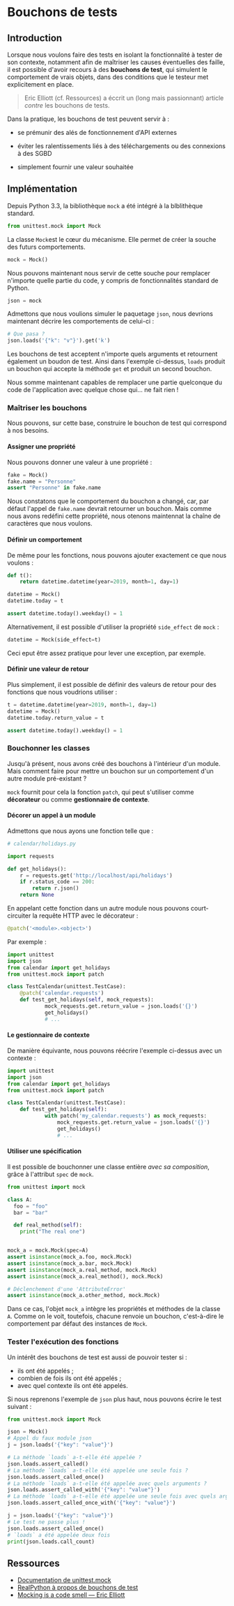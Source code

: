# Bouchons de tests

## Introduction

Lorsque nous voulons faire des tests en isolant la fonctionnalité à tester de son contexte, notamment afin de maîtriser les causes éventuelles des faille, il est possible d'avoir recours à des **bouchons de test**, qui simulent le comportement de vrais objets, dans des conditions que le testeur met explicitement en place.

> Eric Elliott (cf. Ressources) a éccrit un (long mais passionnant) article _contre_ les bouchons de tests.

Dans la pratique, les bouchons de test peuvent servir à :

- se prémunir des alés de fonctionnement d'API externes

- éviter les ralentissements liés à des téléchargements ou des connexions à des SGBD

- simplement fournir une valeur souhaitée

## Implémentation

Depuis Python 3.3, la bibliothèque `mock` a été intégré à la blblithèque standard.

```python
from unittest.mock import Mock
```

La classe `Mock`est le cœur du mécanisme. Elle permet de créer la souche des futurs comportements.

```python
mock = Mock()
```

Nous pouvons maintenant nous servir de cette souche pour remplacer n'importe quelle partie du code, y compris de fonctionnalités standard de Python.

```python
json = mock
```

Admettons que nous voulions simuler le paquetage `json`, nous devrions maintenant décrire les comportements de celui-ci :

```python
# Que pasa ?
json.loads('{"k": "v"}').get('k')
```

Les bouchons de test acceptent n'importe quels arguments et retournent également un boudon de test. Ainsi dans l'exemple ci-dessus, `loads` produit un bouchon qui accepte la méthode `get` et produit un second bouchon.

Nous somme maintenant capables de remplacer une partie quelconque du code de l'application avec quelque chose qui... ne fait rien !

### Maîtriser les bouchons

Nous pouvons, sur cette base, construire le bouchon de test qui correspond à nos besoins.

#### Assigner une propriété

Nous pouvons donner une valeur à une propriété :

```python
fake = Mock()
fake.name = "Personne"
assert "Personne" in fake.name
```

Nous constatons que le comportement du bouchon a changé, car, par défaut l'appel de `fake.name` devrait retourner un bouchon. Mais comme nous avons redéfini cette propriété, nous otenons maintennat la chaîne de caractères que nous voulons.

#### Définir un comportement

De même pour les fonctions, nous pouvons ajouter exactement ce que nous voulons :

```python
def t():
    return datetime.datetime(year=2019, month=1, day=1)

datetime = Mock()
datetime.today = t

assert datetime.today().weekday() = 1
```

Alternativement, il est possible d'utiliser la propriété `side_effect` de `mock` :

```python
datetime = Mock(side_effect=t)
```

Ceci eput être assez pratique pour lever une exception, par exemple.

#### Définir une valeur de retour

Plus simplement, il est possible de définir des valeurs de retour pour des fonctions que nous voudrions utiliser :

```python
t = datetime.datetime(year=2019, month=1, day=1)
datetime = Mock()
datetime.today.return_value = t

assert datetime.today().weekday() = 1
```

### Bouchonner les classes

Jusqu'à présent, nous avons créé des bouchons à l'intérieur d'un module. Mais comment faire pour mettre un bouchon sur un comportement d'un autre module pré-existant ?

`mock` fournit pour cela la fonction `patch`, qui peut s'utiliser comme **décorateur** ou comme **gestionnaire de contexte**.

#### Décorer un appel à un module

Admettons que nous ayons une fonction telle que :

```python
# calendar/holidays.py

import requests

def get_holidays():
    r = requests.get('http://localhost/api/holidays')
    if r.status_code == 200:
        return r.json()
    return None
```

En appelant cette fonction dans un autre module nous pouvons court-circuiter la requête HTTP avec le décorateur :

```python
@patch('<module>.<object>')
```

Par exemple :

```python
import unittest
import json
from calendar import get_holidays
from unittest.mock import patch

class TestCalendar(unittest.TestCase):
    @patch('calendar.requests')
    def test_get_holidays(self, mock_requests):
            mock_requests.get.return_value = json.loads('{}')
            get_holidays()
            # ...
```

#### Le gestionnaire de contexte

De manière équivante, nous pouvons réécrire l'exemple ci-dessus avec un contexte :

```python
import unittest
import json
from calendar import get_holidays
from unittest.mock import patch

class TestCalendar(unittest.TestCase):
    def test_get_holidays(self):
            with patch('my_calendar.requests') as mock_requests:
                mock_requests.get.return_value = json.loads('{}')
                get_holidays()
                # ...
```

#### Utiliser une spécification

Il est possible de bouchonner une classe entière _avec sa composition_, grâce à l'attribut `spec` de `mock`.

```python
from unittest import mock

class A:
  foo = "foo"
  bar = "bar"

  def real_method(self):
    print("The real one")


mock_a = mock.Mock(spec=A)
assert isinstance(mock_a.foo, mock.Mock)
assert isinstance(mock_a.bar, mock.Mock)
assert isinstance(mock_a.real_method, mock.Mock)
assert isinstance(mock_a.real_method(), mock.Mock)

# Déclenchement d'une 'AttributeError'
assert isinstance(mock_a.other_method, mock.Mock)
```

Dans ce cas, l'objet `mock_a` intègre les propriétés et méthodes de la classe `A`. Comme on le voit, toutefois, chacune renvoie un bouchon, c'est-à-dire le comportement par défaut des instances de `Mock`.

### Tester l'exécution des fonctions

Un intérêt des bouchons de test est aussi de pouvoir tester si :

- ils ont été appelés ;
- combien de fois ils ont été appelés ;
- avec quel contexte ils ont été appelés.

Si nous reprenons l'exemple de `json` plus haut, nous pouvons écrire le test suivant :

```python
from unittest.mock import Mock

json = Mock()
# Appel du faux module json
j = json.loads('{"key": "value"}')

# La méthode `loads` a-t-elle été appelée ?
json.loads.assert_called()
# La méthode `loads` a-t-elle été appelée une seule fois ?
json.loads.assert_called_once()
# La méthode `loads` a-t-elle été appelée avec quels arguments ?
json.loads.assert_called_with('{"key": "value"}')
# La méthode `loads` a-t-elle été appelée une seule fois avec quels arguments ?
json.loads.assert_called_once_with('{"key": "value"}')

j = json.loads('{"key": "value"}')
# Le test ne passe plus !
json.loads.assert_called_once()
# `loads` a été appelée deux fois
print(json.loads.call_count)
```

## Ressources

- [Documentation de unittest.mock](https://docs.python.org/3/library/unittest.mock.html)
- [RealPython à propos de bouchons de test](https://realpython.com/python-mock-library/)
- [Mocking is a code smell — Eric Elliott](https://medium.com/javascript-scene/mocking-is-a-code-smell-944a70c90a6a)
